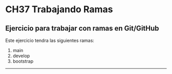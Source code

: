 # CH37 Trabajando Ramas
## Ejercicio para trabajar con ramas en Git/GitHub

Este ejercicio tendra las siguientes ramas:
1. main
2. develop
3. bootstrap

---
